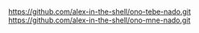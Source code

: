 https://github.com/alex-in-the-shell/ono-tebe-nado.git
https://github.com/alex-in-the-shell/ono-mne-nado.git
